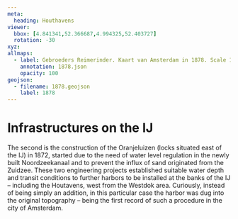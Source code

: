 ```yaml
---
meta:
  heading: Houthavens
viewer:
  bbox: [4.841341,52.366687,4.994325,52.403727]
  rotation: -30
xyz:
allmaps:
  - label: Gebroeders Reimerinder. Kaart van Amsterdam in 1878. Scale 1:20000. Stadsarchief Amsterdam.
    annotation: 1878.json
    opacity: 100
geojson:
  - filename: 1878.geojson
    label: 1878
---
```

# Infrastructures on the IJ
The second is the construction of the Oranjeluizen (locks situated east of the IJ) in 1872, started due to the need of water level regulation in the newly built Noordzeekanaal and to prevent the influx of sand originated from the Zuidzee. These two engineering projects established suitable water depth and transit conditions to further harbors to be installed at the banks of the IJ – including the Houtavens, west from the Westdok area. Curiously, instead of being simply an addition, in this particular case the harbor was dug into the original topography – being the first record of such a procedure in the city of Amsterdam.
